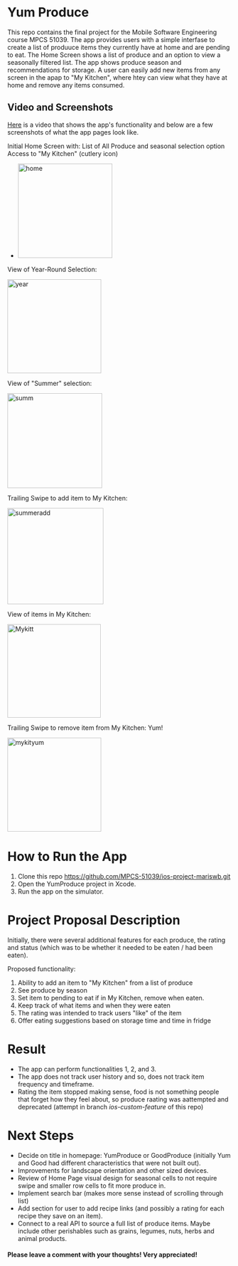 # Yum Produce
This repo contains the final project for the Mobile Software Engineering course MPCS 51039. 
The app provides users with a simple interfase to create a list of produuce items they currently have at home and are pending to eat. The Home Screen shows a list of produce and an option to view a seasonally filtered list. The app shows produce season and recommendations for storage. A user can easily add new items from any screen in the apap to "My Kitchen", where htey can view what they have at home and remove any items consumed. 

## Video and Screenshots
[Here](https://www.youtube.com/watch?v=IQK772iKExQ) is a video that shows the app's functionality and below are a few screenshots of what the app pages look like. 

Initial Home Screen with:
List of All Produce and seasonal selection option
Access to "My Kitchen" (cutlery icon)
* <img width="212" alt="home" src="https://user-images.githubusercontent.com/83419562/170388668-c3237d05-2955-4071-95b0-3b6d92ff4930.png">


View of Year-Round Selection:

<img width="211" alt="year" src="https://user-images.githubusercontent.com/83419562/170388677-2b415ea4-912d-456e-a174-fc30c7e9bbda.png">


View of "Summer" selection:

<img width="213" alt="summ" src="https://user-images.githubusercontent.com/83419562/170388859-1478a4c5-789a-4c24-95ae-b297683262fa.png">


Trailing Swipe to add item to My Kitchen:

<img width="216" alt="summeradd" src="https://user-images.githubusercontent.com/83419562/170388881-50307571-ea63-426e-ac72-bf288635832e.png">


View of items in My Kitchen:

<img width="210" alt="Mykitt" src="https://user-images.githubusercontent.com/83419562/170388895-9c8ae47b-6843-4ed1-830a-683f38294185.png">


Trailing Swipe to remove item from My Kitchen: Yum!

<img width="211" alt="mykityum" src="https://user-images.githubusercontent.com/83419562/170388918-43a6909c-e92f-48ca-9c34-13e4c43185e2.png">

# How to Run the App
1. Clone this repo https://github.com/MPCS-51039/ios-project-mariswb.git
2. Open the YumProduce project in Xcode.
3. Run the app on the simulator.

# Project Proposal Description

Initially, there were several additional features for each produce, the rating and status (which was to be whether it needed to be eaten / had been eaten). 

Proposed functionality:
1. Ability to add an item to "My Kitchen" from a list of produce
2. See produce by season
3. Set item to pending to eat if in My Kitchen, remove when eaten.
4. Keep track of what items and when they were eaten
5. The rating was intended to track users "like" of the item
6. Offer eating suggestions based on storage time and time in fridge


# Result
- The app can perform functionalities 1, 2, and 3.
- The app does not track user history and so, does not track item frequency and timeframe.
- Rating the item stopped making sense, food is not something people that forget how they feel about, so produce raating was aattempted and deprecated (attempt in branch _ios-custom-feature_ of this repo)

# Next Steps
- Decide on title in homepage: YumProduce or GoodProduce (initially Yum and Good had different characteristics that were not built out).
- Improvements for landscape orientation and other sized devices.
- Review of Home Page visual design for seasonal cells to not require swipe and smaller row cells to fit more produce in.
- Implement search bar (makes more sense instead of scrolling through list)
- Add section for user to add recipe links (and possibly a rating for each recipe they save on an item).
- Connect to a real API to source a full list of produce items. Maybe include other perishables such as grains, legumes, nuts, herbs and animal products. 


#### Please leave a comment with your thoughts! Very appreciated!

